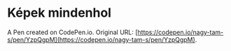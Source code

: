 # Képek mindenhol

A Pen created on CodePen.io. Original URL: [https://codepen.io/nagy-tam-s/pen/YzpQgpM](https://codepen.io/nagy-tam-s/pen/YzpQgpM).


